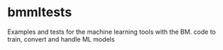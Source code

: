 # bmmltests
Examples and tests for the machine learning tools with the BM. code to train, convert and handle ML models
